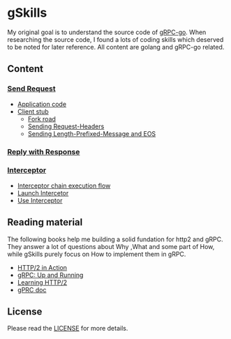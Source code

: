 # gSkills

My original goal is to understand the source code of [gRPC-go](https://github.com/grpc/grpc-go). When researching the source code, I found a lots of coding skills which deserved to be noted for later reference. All content are golang and gRPC-go related. 

## Content 

### [Send Request](request.md)
* [Application code](request.md#application-code)
* [Client stub](request.md#client-stub)
  * [Fork road](request.md#fork-road)
  * [Sending Request-Headers](request.md#sending-request-headers)
  * [Sending Length-Prefixed-Message and EOS](request.md#sending-length-prefixed-message-and-eos)
### [Reply with Response](response.md)
### [Interceptor](interceptor.md)
* [Interceptor chain execution flow](interceptor.md#interceptor-chain-execution-flow)   
* [Launch Intercetor](interceptor.md#launch-interceptor)  
* [Use Interceptor](interceptor.md#use-interceptor)

## Reading material
The following books help me building a solid fundation for http2 and gRPC. They answer a lot of questions about Why ,What and some part of How, while gSkills purely focus on How to implement them in gRPC.

* [HTTP/2 in Action](https://www.manning.com/books/http2-in-action?query=http2)
* [gRPC: Up and Running](https://www.oreilly.com/library/view/grpc-up-and/9781492058328/)
* [Learning HTTP/2](https://www.oreilly.com/library/view/learning-http2/9781491962435/)
* [gPRC doc](https://github.com/grpc/grpc/tree/master/doc)

## License
Please read the [LICENSE](LICENSE) for more details.
